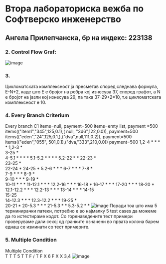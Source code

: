 # Втора лабораториска вежба по Софтверско инженерство
## Ангела Прилепчанска, бр на индекс: 223138
### 2. Control Flow Graf:
   ![image](https://github.com/angelap11/SI_2024_lab2_223138/assets/164098234/890bb811-4532-4523-9342-c04740aafafb)
### 3.
   Цикломатската комплексност ја пресметав според следнава формула, E-N+2, каде што Е е бројот на ребра кој изнесува 37, според графот, а N  е бројот на јазли кој изнесува 29, па така 37-29+2=10, т.е цикломатската комплексност е 10.
### 4. Every Branch Criterium
   Every branch  C1	items=null, payment=500	items=emty list, payment =500	items(("item1","345",125,0.1),( null, "3d6",122,0.0)), payment=500	items(("eden","24",125,0.1,),("dva",null,111,0.2)), payment=500	items(("eden","055", 501,0.1),("dva,"333",210,0.0)) payment=500
1,2-4		*	*	*	*
1,2-3	*				
3-25	*				
4-5.1		*	*	*	*
5.1-5.2		*	*	*	*
5.2-22		*			*
22-23		*			
23-25		*			
22-24					*
24-25					*
5.2-6			*	*	*
6-7			*	*	*
7-8			*		
7-9			*	*	*
8-9			*		
9-10			*	*	*
9-19				*	
10-11			*	*	*
11-12.1			*	*	*
12.2-16			*	*	*
16-18					*
16-17			*	*	*
17-20			*	*	*
18-20					*
12.1-12.2			*	*	*
12.2-13			*	*	*
13-14			*	*	*
14-15					
15-25					
14-12.3			*	*	*
12.3-12.2			*	*	*
19-25				*	
20-21					*
20-5.3			*	*	*
21-5.3			*		*
5.3-5.2				*	*
![image](https://github.com/angelap11/SI_2024_lab2_223138/assets/164098234/299c828a-28cd-4108-afa5-fa2e642d3039)
Поради тоа што има 5 терминирачки патеки, потребно е во најмалку 5 test cases  да можеме да го истестираме кодот. Со горенаведените тест примери проверуваме дали секој од гранките означени во првата колона барем еднаш се изминати со тест примерите.
### 5. Multiple Condition
Multiple Condition			
T	T	T	5
T	T	F	/
T	F	X	6
F	X	X	3,4
![image](https://github.com/angelap11/SI_2024_lab2_223138/assets/164098234/3da469ea-3fc0-4592-bb04-a1cc34eb0057)
